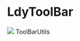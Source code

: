 # LdyToolBar
[![](https://jitpack.io/v/LDYSummer/LdyToolBar.svg)](https://jitpack.io/#LDYSummer/LdyToolBar)
ToolBarUtils
